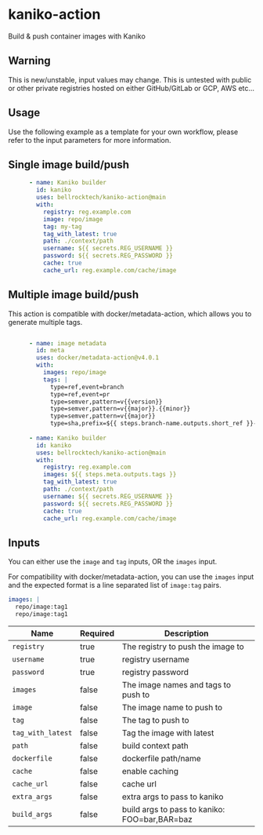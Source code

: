 # kaniko-action
Build &amp; push container images with Kaniko

## Warning

This is new/unstable, input values may change. This is untested with public or
other private registries hosted on either GitHub/GitLab or GCP, AWS etc...

## Usage

Use the following example as a template for your own workflow, please refer
to the input parameters for more information.


## Single image build/push

```yaml
      - name: Kaniko builder
        id: kaniko
        uses: bellrocktech/kaniko-action@main
        with:
          registry: reg.example.com
          image: repo/image
          tag: my-tag
          tag_with_latest: true
          path: ./context/path
          username: ${{ secrets.REG_USERNAME }}
          password: ${{ secrets.REG_PASSWORD }}
          cache: true
          cache_url: reg.example.com/cache/image
 ```

## Multiple image build/push

This action is compatible with docker/metadata-action, which allows you to
generate multiple tags.

```yaml

      - name: image metadata
        id: meta
        uses: docker/metadata-action@v4.0.1
        with:
          images: repo/image
          tags: |
            type=ref,event=branch
            type=ref,event=pr
            type=semver,pattern=v{{version}}
            type=semver,pattern=v{{major}}.{{minor}}
            type=semver,pattern=v{{major}}
            type=sha,prefix=${{ steps.branch-name.outputs.short_ref }}-
            
      - name: Kaniko builder
        id: kaniko
        uses: bellrocktech/kaniko-action@main
        with:
          registry: reg.example.com
          images: ${{ steps.meta.outputs.tags }}
          tag_with_latest: true
          path: ./context/path
          username: ${{ secrets.REG_USERNAME }}
          password: ${{ secrets.REG_PASSWORD }}
          cache: true
          cache_url: reg.example.com/cache/image
 ```


## Inputs

You can either use the `image` and `tag` inputs, OR the `images` input.

For compatibility with docker/metadata-action, you can use the `images` input and
the expected format is a line separated list of `image:tag` pairs.

```yaml
images: |
  repo/image:tag1
  repo/image:tag1
`````

| Name | Required | Description                                   |
| --- |----------|-----------------------------------------------|
| `registry` | true     | The registry to push the image to             |
| `username` | true   | registry username                             |
| `password` | true     | registry password                             |
| `images` | false    | The image names and tags to push to           |
| `image` | false    | The image name to push to                     |
| `tag` | false    | The tag to push to                            |
| `tag_with_latest` | false    | Tag the image with latest                     |
| `path` | false    | build context path                            |
| `dockerfile` | false    | dockerfile path/name                          |
| `cache` | false    | enable caching                                |
| `cache_url` | false    | cache url                                     |
| `extra_args` | false    | extra args to pass to kaniko                  |
| `build_args` | false    | build args to pass to kaniko: FOO=bar,BAR=baz |
